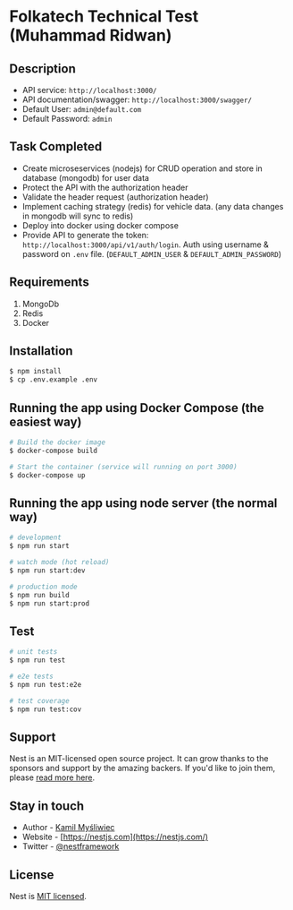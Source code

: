# Folkatech Technical Test (Muhammad Ridwan)

## Description
- API service: `http://localhost:3000/`
- API documentation/swagger: `http://localhost:3000/swagger/`
- Default User: `admin@default.com` 
- Default Password: `admin`

## Task Completed
- Create microseservices (nodejs) for CRUD operation and store in database (mongodb) for user data
- Protect the API with the authorization header
- Validate the header request (authorization header)
- Implement caching strategy (redis) for vehicle data. (any data changes in mongodb will sync to redis) 
- Deploy into docker using docker compose
- Provide API to generate the token: `http://localhost:3000/api/v1/auth/login`. Auth using username & password on `.env` file. (`DEFAULT_ADMIN_USER` & `DEFAULT_ADMIN_PASSWORD`)

## Requirements
1. MongoDb
2. Redis
3. Docker

## Installation

```bash
$ npm install
$ cp .env.example .env
```

## Running the app using Docker Compose (the easiest way)
```sh
# Build the docker image
$ docker-compose build

# Start the container (service will running on port 3000)
$ docker-compose up
```

## Running the app using node server (the normal way)
```bash
# development
$ npm run start

# watch mode (hot reload)
$ npm run start:dev

# production mode
$ npm run build
$ npm run start:prod
```

## Test
```bash
# unit tests
$ npm run test

# e2e tests
$ npm run test:e2e

# test coverage
$ npm run test:cov
```

## Support
Nest is an MIT-licensed open source project. It can grow thanks to the sponsors and support by the amazing backers. If you'd like to join them, please [read more here](https://docs.nestjs.com/support).

## Stay in touch

- Author - [Kamil Myśliwiec](https://kamilmysliwiec.com)
- Website - [https://nestjs.com](https://nestjs.com/)
- Twitter - [@nestframework](https://twitter.com/nestframework)

## License

Nest is [MIT licensed](LICENSE).
